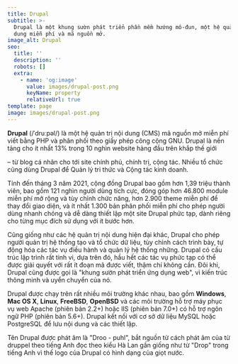 ```yaml
---
title: Drupal
subtitle: >-
  Drupal là một khung sườn phát triển phần mềm hướng mô-đun, một hệ quản trị nội
  dung miễn phí và mã nguồn mở.
image_alt: Drupal
seo:
  title: ''
  description: ''
  robots: []
  extra:
    - name: 'og:image'
      value: images/drupal-post.png
      keyName: property
      relativeUrl: true
template: page
image: images/drupal-post.png
---
```

**Drupal** (/ˈdruːpəl/) là một hệ quản trị nội dung (CMS) mã nguồn mở miễn phí viết bằng PHP và phân phối theo giấy phép công cộng GNU. Drupal là nền tảng cho ít nhất 13% trong 10 nghìn website hàng đầu trên khắp thế giới

– từ blog cá nhân cho tới site chính phủ, chính trị, cộng tác. Nhiều tổ chức cũng dùng Drupal để Quản lý tri thức và Cộng tác kinh doanh.

Tính đến tháng 3 năm 2021, cộng đồng Drupal bao gồm hơn 1,39 triệu thành viên, bao gồm 121 nghìn người dùng tích cực, đóng góp hơn 46.800 module miễn phí mở rộng và tùy chỉnh chức năng, hơn 2.900 theme miễn phí để thay đổi giao diện, và ít nhất 1.300 bản phân phối miễn phí cho phép người dùng nhanh chóng và dễ dàng thiết lập một site Drupal phức tạp, dành riêng cho từng mục đích sử dụng với ít bước hơn.

Cũng giống như các hệ quản trị nội dung hiện đại khác, Drupal cho phép người quản trị hệ thống tạo và tổ chức dữ liệu, tùy chỉnh cách trình bày, tự động hóa các tác vụ điều hành và quản lý hệ thống những. Drupal có cấu trúc lập trình rất tinh vi, dựa trên đó, hầu hết các tác vụ phức tạp có thể được giải quyết với rất ít đoạn mã được viết, thậm chí không cần. Đôi khi, Drupal cũng được gọi là "khung sườn phát triển ứng dụng web", vì kiến trúc thông minh và uyển chuyển của nó.

Drupal được chạy trên rất nhiều môi trường khác nhau, bao gồm **Windows**, **Mac OS X**, **Linux**, **FreeBSD**, **OpenBSD** và các môi trường hỗ trợ máy phục vụ web Apache (phiên bản 2.2+) hoặc IIS (phiên bản 7.0+) có hỗ trợ ngôn ngữ PHP (phiên bản 5.6+). Drupal kết nối với cơ sở dữ liệu MySQL hoặc PostgreSQL để lưu nội dung và các thiết lập.

Tên Drupal được phát âm là "Droo - puhl", bắt nguồn từ cách phát âm của từ druppel theo tiếng Anh đọc theo kiểu Hà Lan gần giống như từ "Drop" trong tiếng Anh vì thế logo của Drupal có hình dạng của giọt nước.
